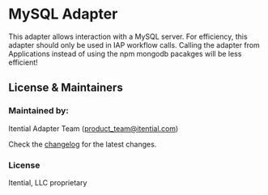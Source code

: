 MySQL Adapter
===========

This adapter allows interaction with a MySQL server. For efficiency, this adapter should only be used in IAP workflow calls. Calling the adapter from Applications instead of using the npm mongodb pacakges will be less efficient!

License & Maintainers
---

### Maintained by:

Itential Adapter Team (<product_team@itential.com>)

Check the [changelog](CHANGELOG.md) for the latest changes.

### License

Itential, LLC proprietary
